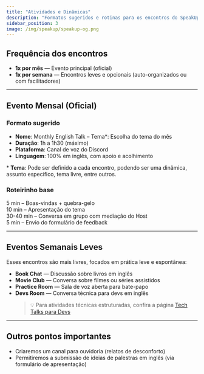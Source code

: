 ```yaml
---
title: "Atividades e Dinâmicas"
description: "Formatos sugeridos e rotinas para os encontros do SpeakUp."
sidebar_position: 3
image: /img/speakup/speakup-og.png
---
```


## Frequência dos encontros

- **1x por mês** — Evento principal (oficial)
- **1x por semana** — Encontros leves e opcionais (auto-organizados ou com facilitadores)

---

## Evento Mensal (Oficial)

### Formato sugerido

- **Nome**: Monthly English Talk – Tema\*: Escolha do tema do mês
- **Duração**: 1h a 1h30 (máximo)
- **Plataforma**: Canal de voz do Discord
- **Linguagem**: 100% em inglês, com apoio e acolhimento

\* **Tema**: Pode ser definido a cada encontro, podendo ser uma dinâmica, assunto específico, tema livre, entre outros.

### Roteirinho base

5 min – Boas-vindas + quebra-gelo  
10 min – Apresentação do tema  
30-40 min – Conversa em grupo com mediação do Host  
5 min – Envio do formulário de feedback

---

## Eventos Semanais Leves

Esses encontros são mais livres, focados em prática leve e espontânea:

- **Book Chat** — Discussão sobre livros em inglês
- **Movie Club** — Conversa sobre filmes ou séries assistidos
- **Practice Room** — Sala de voz aberta para bate-papo
- **Devs Room** — Conversa técnica para devs em inglês
  > 💡 Para atividades técnicas estruturadas, confira a página [Tech Talks para Devs](/notes/projects/speakup-palmas/remote/devs-talks)

---

## Outros pontos importantes

- Criaremos um canal para ouvidoria (relatos de desconforto)
- Permitiremos a submissão de ideias de palestras em inglês (via formulário de apresentação)
